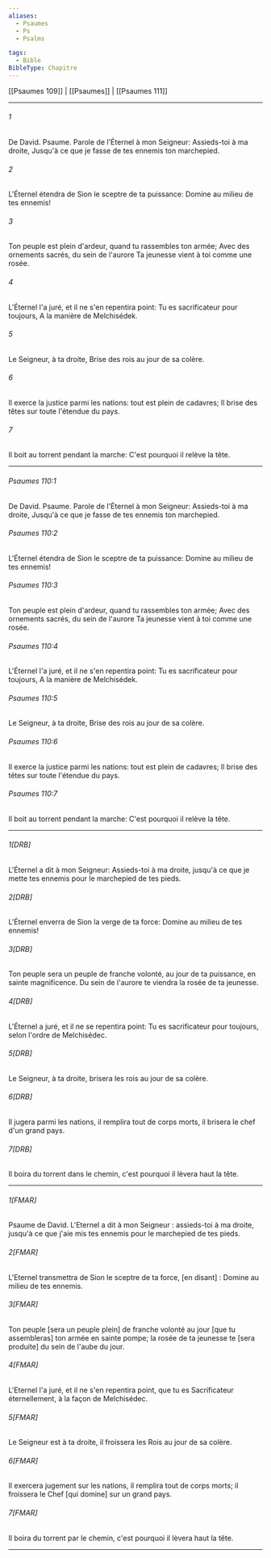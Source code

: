 ```yaml
---
aliases:
  - Psaumes
  - Ps
  - Psalms

tags:
  - Bible
BibleType: Chapitre
---
```

[[Psaumes 109]] | [[Psaumes]] | [[Psaumes 111]]

---
###### 1
De David. Psaume. Parole de l'Éternel à mon Seigneur: Assieds-toi à ma droite, Jusqu'à ce que je fasse de tes ennemis ton marchepied.
###### 2
L'Éternel étendra de Sion le sceptre de ta puissance: Domine au milieu de tes ennemis!
###### 3
Ton peuple est plein d'ardeur, quand tu rassembles ton armée; Avec des ornements sacrés, du sein de l'aurore Ta jeunesse vient à toi comme une rosée.
###### 4
L'Éternel l'a juré, et il ne s'en repentira point: Tu es sacrificateur pour toujours, A la manière de Melchisédek.
###### 5
Le Seigneur, à ta droite, Brise des rois au jour de sa colère.
###### 6
Il exerce la justice parmi les nations: tout est plein de cadavres; Il brise des têtes sur toute l'étendue du pays.
###### 7
Il boit au torrent pendant la marche: C'est pourquoi il relève la tête.

---
###### Psaumes 110:1
De David. Psaume. Parole de l'Éternel à mon Seigneur: Assieds-toi à ma droite, Jusqu'à ce que je fasse de tes ennemis ton marchepied.
###### Psaumes 110:2
L'Éternel étendra de Sion le sceptre de ta puissance: Domine au milieu de tes ennemis!
###### Psaumes 110:3
Ton peuple est plein d'ardeur, quand tu rassembles ton armée; Avec des ornements sacrés, du sein de l'aurore Ta jeunesse vient à toi comme une rosée.
###### Psaumes 110:4
L'Éternel l'a juré, et il ne s'en repentira point: Tu es sacrificateur pour toujours, A la manière de Melchisédek.
###### Psaumes 110:5
Le Seigneur, à ta droite, Brise des rois au jour de sa colère.
###### Psaumes 110:6
Il exerce la justice parmi les nations: tout est plein de cadavres; Il brise des têtes sur toute l'étendue du pays.
###### Psaumes 110:7
Il boit au torrent pendant la marche: C'est pourquoi il relève la tête.

---
###### 1[DRB]
L'Éternel a dit à mon Seigneur: Assieds-toi à ma droite, jusqu'à ce que je mette tes ennemis pour le marchepied de tes pieds.
###### 2[DRB]
L'Éternel enverra de Sion la verge de ta force: Domine au milieu de tes ennemis!
###### 3[DRB]
Ton peuple sera un peuple de franche volonté, au jour de ta puissance, en sainte magnificence. Du sein de l'aurore te viendra la rosée de ta jeunesse.
###### 4[DRB]
L'Éternel a juré, et il ne se repentira point: Tu es sacrificateur pour toujours, selon l'ordre de Melchisédec.
###### 5[DRB]
Le Seigneur, à ta droite, brisera les rois au jour de sa colère.
###### 6[DRB]
Il jugera parmi les nations, il remplira tout de corps morts, il brisera le chef d'un grand pays.
###### 7[DRB]
Il boira du torrent dans le chemin, c'est pourquoi il lèvera haut la tête.

---
###### 1[FMAR]
Psaume de David. L'Eternel a dit à mon Seigneur : assieds-toi à ma droite, jusqu'à ce que j'aie mis tes ennemis pour le marchepied de tes pieds.
###### 2[FMAR]
L'Eternel transmettra de Sion le sceptre de ta force, [en disant] : Domine au milieu de tes ennemis.
###### 3[FMAR]
Ton peuple [sera un peuple plein] de franche volonté au jour [que tu assembleras] ton armée en sainte pompe; la rosée de ta jeunesse te [sera produite] du sein de l'aube du jour.
###### 4[FMAR]
L'Eternel l'a juré, et il ne s'en repentira point, que tu es Sacrificateur éternellement, à la façon de Melchisédec.
###### 5[FMAR]
Le Seigneur est à ta droite, il froissera les Rois au jour de sa colère.
###### 6[FMAR]
Il exercera jugement sur les nations, il remplira tout de corps morts; il froissera le Chef [qui domine] sur un grand pays.
###### 7[FMAR]
Il boira du torrent par le chemin, c'est pourquoi il lèvera haut la tête.

---
